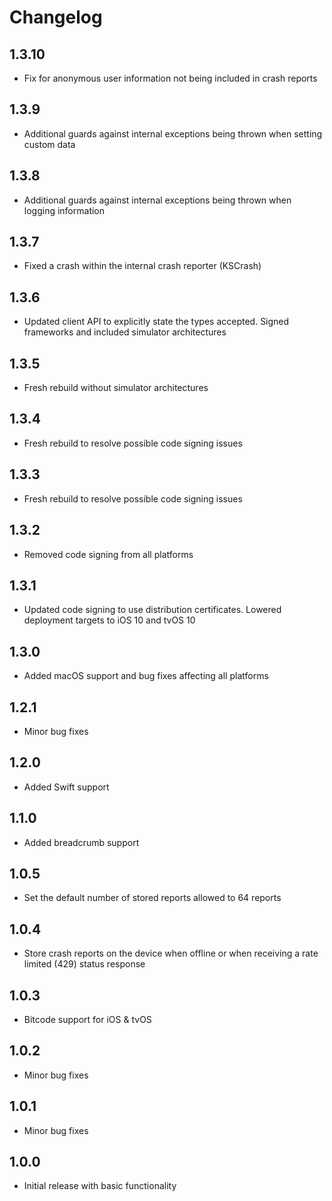 # Changelog

## 1.3.10
- Fix for anonymous user information not being included in crash reports

## 1.3.9
 - Additional guards against internal exceptions being thrown when setting custom data

## 1.3.8
 - Additional guards against internal exceptions being thrown when logging information

## 1.3.7
 - Fixed a crash within the internal crash reporter (KSCrash)

## 1.3.6
 - Updated client API to explicitly state the types accepted. Signed frameworks and included simulator architectures

## 1.3.5
 - Fresh rebuild without simulator architectures

## 1.3.4
 - Fresh rebuild to resolve possible code signing issues

## 1.3.3
 - Fresh rebuild to resolve possible code signing issues

## 1.3.2
 - Removed code signing from all platforms

## 1.3.1
 - Updated code signing to use distribution certificates. Lowered deployment targets to iOS 10 and tvOS 10

## 1.3.0
 - Added macOS support and bug fixes affecting all platforms

## 1.2.1
 - Minor bug fixes

## 1.2.0
 - Added Swift support

## 1.1.0
 - Added breadcrumb support

## 1.0.5
 - Set the default number of stored reports allowed to 64 reports

## 1.0.4
 - Store crash reports on the device when offline or when receiving a rate limited (429) status response

## 1.0.3
 - Bitcode support for iOS & tvOS

## 1.0.2
 - Minor bug fixes

## 1.0.1
 - Minor bug fixes
 
## 1.0.0
 - Initial release with basic functionality